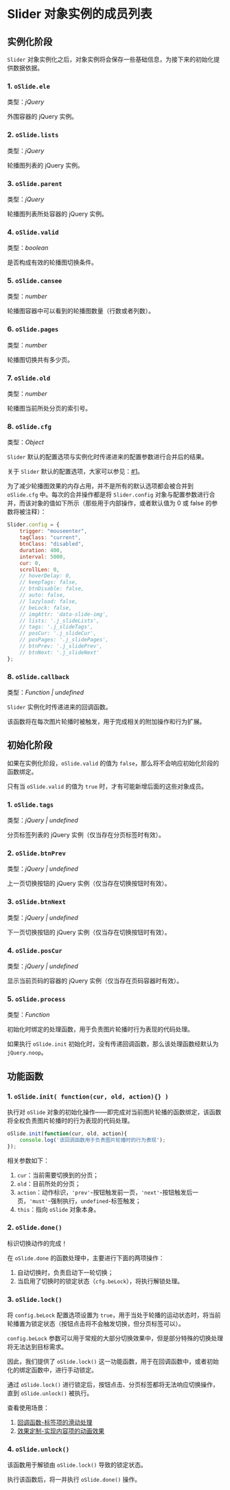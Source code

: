 # Slider 对象实例的成员列表

## 实例化阶段

`Slider` 对象实例化之后，对象实例将会保存一些基础信息，为接下来的初始化提供数据依据。

### 1. `oSlide.ele`

类型：*jQuery*

外围容器的 jQuery 实例。


### 2. `oSlide.lists`

类型：*jQuery*

轮播图列表的 jQuery 实例。


### 3. `oSlide.parent`

类型：*jQuery*

轮播图列表所处容器的 jQuery 实例。


### 4. `oSlide.valid`

类型：*boolean*

是否构成有效的轮播图切换条件。


### 5. `oSlide.cansee`

类型：*number*

轮播图容器中可以看到的轮播图数量（行数或者列数）。


### 6. `oSlide.pages`

类型：*number*

轮播图切换共有多少页。


### 7. `oSlide.old`

类型：*number*

轮播图当前所处分页的索引号。


### 8. `oSlide.cfg`

类型：*Object*

`Slider` 默认的配置选项与实例化时传递进来的配置参数进行合并后的结果。

关于 `Slider` 默认的配置选项，大家可以参见：[#1](/issues/1)。

为了减少轮播图效果的内存占用，并不是所有的默认选项都会被合并到 `oSlide.cfg` 中。每次的合并操作都是将 `Slider.config` 对象与配置参数进行合并，而该对象的值如下所示（那些用于内部操作，或者默认值为 0 或 false 的参数将被注释）：

```js
Slider.config = {
    trigger: "mouseenter",
    tagClass: "current",
    btnClass: "disabled",
    duration: 400,
    interval: 5000,
    cur: 0,
    scrollLen: 0,
    // hoverDelay: 0,
    // keepTags: false,
    // btnDisable: false,
    // auto: false,
    // lazyload: false,
    // beLock: false,
    // imgAttr: 'data-slide-img',
    // lists: '.j_slideLists',
    // tags: '.j_slideTags',
    // posCur: '.j_slideCur',
    // posPages: '.j_slidePages',
    // btnPrev: '.j_slidePrev',
    // btnNext: '.j_slideNext'
};
```

### 8. `oSlide.callback`

类型：*Function | undefined*

`Slider` 实例化时传递进来的回调函数。

该函数将在每次图片轮播时被触发，用于完成相关的附加操作和行为扩展。


## 初始化阶段

如果在实例化阶段，`oSlide.valid` 的值为 `false`，那么将不会响应初始化阶段的函数绑定。

只有当 `oSlide.valid` 的值为 `true` 时，才有可能新增后面的这些对象成员。


### 1. `oSlide.tags`

类型：*jQuery | undefined*

分页标签列表的 jQuery 实例（仅当存在分页标签时有效）。


### 2. `oSlide.btnPrev`

类型：*jQuery | undefined*

上一页切换按钮的 jQuery 实例（仅当存在切换按钮时有效）。


### 3. `oSlide.btnNext`

类型：*jQuery | undefined*

下一页切换按钮的 jQuery 实例（仅当存在切换按钮时有效）。


### 4. `oSlide.posCur`

类型：*jQuery | undefined*

显示当前页码的容器的 jQuery 实例（仅当存在页码容器时有效）。


### 5. `oSlide.process`

类型：*Function*

初始化时绑定的处理函数，用于负责图片轮播时行为表现的代码处理。

如果执行 `oSlide.init` 初始化时，没有传递回调函数，那么该处理函数经默认为 `jQuery.noop`。


## 功能函数

### 1. `oSlide.init( function(cur, old, action){} )`

执行对 `oSlide` 对象的初始化操作——即完成对当前图片轮播的函数绑定，该函数将全权负责图片轮播时的行为表现的代码处理。

```js
oSlide.init(function(cur, old, action){
	console.log('该回调函数用于负责图片轮播时的行为表现');
});
```

相关参数如下：

1. `cur`：当前需要切换到的分页；
2. `old`：目前所处的分页；
3. `action`：动作标识，`'prev'`-按钮触发前一页，`'next'`-按钮触发后一页，`'must'`-强制执行，`undefined`-标签触发；
4. `this`：指向 `oSlide` 对象本身。


### 2. `oSlide.done()`

标识切换动作的完成！

在 `oSlide.done` 的函数处理中，主要进行下面的两项操作：

1. 自动切换时，负责启动下一轮切换；
2. 当启用了切换时的锁定状态（`cfg.beLock`），将执行解锁处理。


### 3. `oSlide.lock()`

将 `config.beLock` 配置选项设置为 `true`，用于当处于轮播的运动状态时，将当前轮播置为锁定状态（按钮点击将不会触发切换，但分页标签可以）。

`config.beLock` 参数可以用于常规的大部分切换效果中，但是部分特殊的切换处理将无法达到目标需求。

因此，我们提供了 `oSlide.lock()` 这一功能函数，用于在回调函数中，或者初始化的绑定函数中，进行手动锁定。

通过 `oSlide.lock()` 进行锁定后，按钮点击、分页标签都将无法响应切换操作，直到 `oSlide.unlock()` 被执行。 

查看使用场景：

1. [回调函数-标签项的滑动处理](http://demo.fedlife.cn/jquery/jquery-slide/callback-tag-slide.html)
2. [效果定制-实现内容项的动画效果](http://demo.fedlife.cn/jquery/jquery-slide/custom-cont-flash.html)


### 4. `oSlide.unlock()`

该函数用于解锁由 `oSlide.lock()` 导致的锁定状态。

执行该函数后，将一并执行 `oSlide.done()` 操作。


